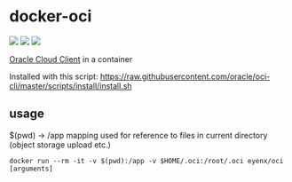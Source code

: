 # docker-oci

![](https://github.com/eyenx/docker-octodns/workflows/build/badge.svg)
[![](https://images.microbadger.com/badges/image/eyenx/oci.svg)](https://microbadger.com/images/eyenx/oci "Get your own image badge on microbadger.com") [![](https://images.microbadger.com/badges/version/eyenx/oci.svg)](https://microbadger.com/images/eyenx/oci "Get your own version badge on microbadger.com")


[Oracle Cloud Client](https://github.com/oracle/oci-cli) in a container

Installed with this script: https://raw.githubusercontent.com/oracle/oci-cli/master/scripts/install/install.sh

## usage

$(pwd) -> /app mapping used for reference to files in current directory (object storage upload etc.)

```
docker run --rm -it -v $(pwd):/app -v $HOME/.oci:/root/.oci eyenx/oci [arguments]
```


